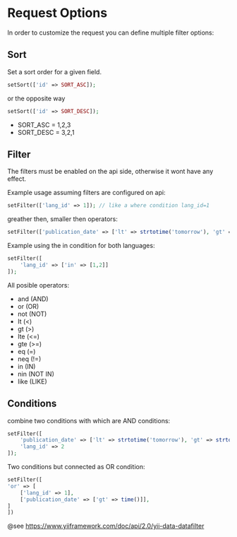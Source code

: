 # Request Options

In order to customize the request you can define multiple filter options:

## Sort

Set a sort order for a given field.

```php
setSort(['id' => SORT_ASC]);
```

or the opposite way

```php
setSort(['id' => SORT_DESC]);
```

+ SORT_ASC = 1,2,3
+ SORT_DESC = 3,2,1

## Filter

The filters must be enabled on the api side, otherwise it wont have any effect.

Example usage assuming filters are configured on api:

```php
setFilter(['lang_id' => 1]); // like a where condition lang_id=1
```

greather then, smaller then operators:

```php
setFilter(['publication_date' => ['lt' => strtotime('tomorrow'), 'gt' => strtotime('yesterday')]);  //like >= and <= conditions for two fields.
```

Example using the in condition for both languages:

```php
setFilter([
    'lang_id' => ['in' => [1,2]]
]);
```

All posible operators:

+ and (AND)
+ or (OR)
+ not (NOT)
+ lt (<)
+ gt (>)
+ lte (<=)
+ gte (>=)
+ eq (=)
+ neq (!=)
+ in (IN)
+ nin (NOT IN)
+ like (LIKE)

## Conditions

combine two conditions with which are AND conditions:

```php
setFilter([
    'publication_date' => ['lt' => strtotime('tomorrow'), 'gt' => strtotime('yesterday')],
    'lang_id' => 2
]);
```

Two conditions but connected as OR condition:

```php
setFilter([
'or' => [
    ['lang_id' => 1],
    ['publication_date' => ['gt' => time()]],
]
])
```

@see https://www.yiiframework.com/doc/api/2.0/yii-data-datafilter